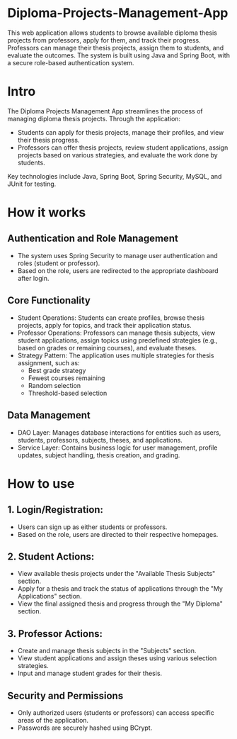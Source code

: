 # Diploma-Projects-Management-App
This web application allows students to browse available diploma thesis projects from professors, apply for them, and track their progress. Professors can manage their thesis projects, assign them to students, and evaluate the outcomes. The system is built using Java and Spring Boot, with a secure role-based authentication system.
# Intro 
The Diploma Projects Management App streamlines the process of managing diploma thesis projects. Through the application:
  - Students can apply for thesis projects, manage their profiles, and view their thesis progress.
 - Professors can offer thesis projects, review student applications, assign projects based on various strategies, and evaluate the work done by students.
   
Key technologies include Java, Spring Boot, Spring Security, MySQL, and JUnit for testing.

# How it works 
## Authentication and Role Management
- The system uses Spring Security to manage user authentication and roles (student or professor).
- Based on the role, users are redirected to the appropriate dashboard after login.
## Core Functionality
- Student Operations: Students can create profiles, browse thesis projects, apply for topics, and track their application status.
- Professor Operations: Professors can manage thesis subjects, view student applications, assign topics using predefined strategies (e.g., based on grades or remaining courses), and evaluate theses.
- Strategy Pattern: The application uses multiple strategies for thesis assignment, such as:
  - Best grade strategy
  - Fewest courses remaining
  - Random selection
  - Threshold-based selection
## Data Management
- DAO Layer: Manages database interactions for entities such as users, students, professors, subjects, theses, and applications.
- Service Layer: Contains business logic for user management, profile updates, subject handling, thesis creation, and grading.

# How to use
## 1. Login/Registration:

- Users can sign up as either students or professors.
- Based on the role, users are directed to their respective homepages.
## 2. Student Actions:

- View available thesis projects under the "Available Thesis Subjects" section.
- Apply for a thesis and track the status of applications through the "My Applications" section.
- View the final assigned thesis and progress through the "My Diploma" section.
## 3. Professor Actions:

- Create and manage thesis subjects in the "Subjects" section.
- View student applications and assign theses using various selection strategies.
- Input and manage student grades for their thesis.
## Security and Permissions
- Only authorized users (students or professors) can access specific areas of the application.
- Passwords are securely hashed using BCrypt.
